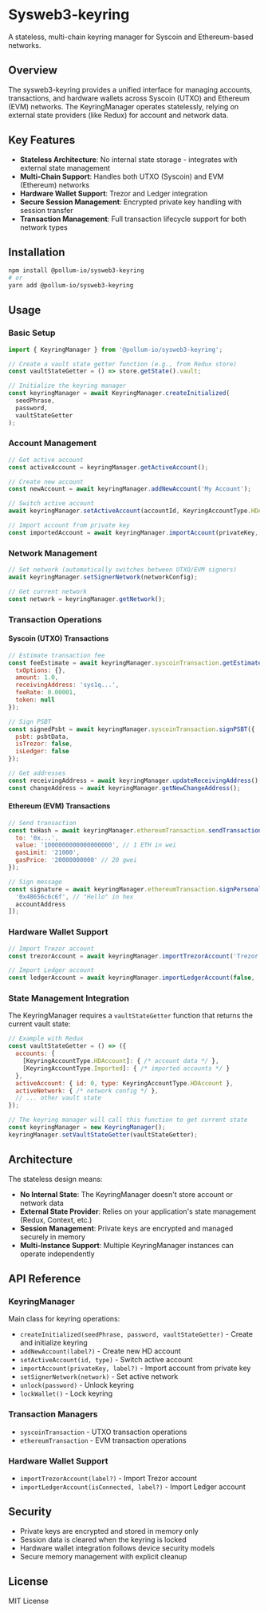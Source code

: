 # Sysweb3-keyring

A stateless, multi-chain keyring manager for Syscoin and Ethereum-based networks.

## Overview

The sysweb3-keyring provides a unified interface for managing accounts, transactions, and hardware wallets across Syscoin (UTXO) and Ethereum (EVM) networks. The KeyringManager operates statelessly, relying on external state providers (like Redux) for account and network data.

## Key Features

- **Stateless Architecture**: No internal state storage - integrates with external state management
- **Multi-Chain Support**: Handles both UTXO (Syscoin) and EVM (Ethereum) networks
- **Hardware Wallet Support**: Trezor and Ledger integration
- **Secure Session Management**: Encrypted private key handling with session transfer
- **Transaction Management**: Full transaction lifecycle support for both network types

## Installation

```bash
npm install @pollum-io/sysweb3-keyring
# or
yarn add @pollum-io/sysweb3-keyring
```

## Usage

### Basic Setup

```javascript
import { KeyringManager } from '@pollum-io/sysweb3-keyring';

// Create a vault state getter function (e.g., from Redux store)
const vaultStateGetter = () => store.getState().vault;

// Initialize the keyring manager
const keyringManager = await KeyringManager.createInitialized(
  seedPhrase,
  password,
  vaultStateGetter
);
```

### Account Management

```javascript
// Get active account
const activeAccount = keyringManager.getActiveAccount();

// Create new account
const newAccount = await keyringManager.addNewAccount('My Account');

// Switch active account
await keyringManager.setActiveAccount(accountId, KeyringAccountType.HDAccount);

// Import account from private key
const importedAccount = await keyringManager.importAccount(privateKey, 'Imported Account');
```

### Network Management

```javascript
// Set network (automatically switches between UTXO/EVM signers)
await keyringManager.setSignerNetwork(networkConfig);

// Get current network
const network = keyringManager.getNetwork();
```

### Transaction Operations

#### Syscoin (UTXO) Transactions

```javascript
// Estimate transaction fee
const feeEstimate = await keyringManager.syscoinTransaction.getEstimateSysTransactionFee({
  txOptions: {},
  amount: 1.0,
  receivingAddress: 'sys1q...',
  feeRate: 0.00001,
  token: null
});

// Sign PSBT
const signedPsbt = await keyringManager.syscoinTransaction.signPSBT({
  psbt: psbtData,
  isTrezor: false,
  isLedger: false
});

// Get addresses
const receivingAddress = await keyringManager.updateReceivingAddress();
const changeAddress = await keyringManager.getNewChangeAddress();
```

#### Ethereum (EVM) Transactions

```javascript
// Send transaction
const txHash = await keyringManager.ethereumTransaction.sendTransaction({
  to: '0x...',
  value: '1000000000000000000', // 1 ETH in wei
  gasLimit: '21000',
  gasPrice: '20000000000' // 20 gwei
});

// Sign message
const signature = await keyringManager.ethereumTransaction.signPersonalMessage([
  '0x48656c6c6f', // "Hello" in hex
  accountAddress
]);
```

### Hardware Wallet Support

```javascript
// Import Trezor account
const trezorAccount = await keyringManager.importTrezorAccount('Trezor Account');

// Import Ledger account
const ledgerAccount = await keyringManager.importLedgerAccount(false, 'Ledger Account');
```

### State Management Integration

The KeyringManager requires a `vaultStateGetter` function that returns the current vault state:

```javascript
// Example with Redux
const vaultStateGetter = () => ({
  accounts: {
    [KeyringAccountType.HDAccount]: { /* account data */ },
    [KeyringAccountType.Imported]: { /* imported accounts */ }
  },
  activeAccount: { id: 0, type: KeyringAccountType.HDAccount },
  activeNetwork: { /* network config */ },
  // ... other vault state
});

// The keyring manager will call this function to get current state
const keyringManager = new KeyringManager();
keyringManager.setVaultStateGetter(vaultStateGetter);
```

## Architecture

The stateless design means:

- **No Internal State**: The KeyringManager doesn't store account or network data
- **External State Provider**: Relies on your application's state management (Redux, Context, etc.)
- **Session Management**: Private keys are encrypted and managed securely in memory
- **Multi-Instance Support**: Multiple KeyringManager instances can operate independently

## API Reference

### KeyringManager

Main class for keyring operations:

- `createInitialized(seedPhrase, password, vaultStateGetter)` - Create and initialize keyring
- `addNewAccount(label?)` - Create new HD account
- `setActiveAccount(id, type)` - Switch active account
- `importAccount(privateKey, label?)` - Import account from private key
- `setSignerNetwork(network)` - Set active network
- `unlock(password)` - Unlock keyring
- `lockWallet()` - Lock keyring

### Transaction Managers

- `syscoinTransaction` - UTXO transaction operations
- `ethereumTransaction` - EVM transaction operations

### Hardware Wallet Support

- `importTrezorAccount(label?)` - Import Trezor account
- `importLedgerAccount(isConnected, label?)` - Import Ledger account

## Security

- Private keys are encrypted and stored in memory only
- Session data is cleared when the keyring is locked
- Hardware wallet integration follows device security models
- Secure memory management with explicit cleanup

## License

MIT License
